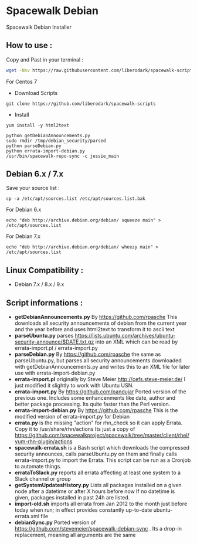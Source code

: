 # Spacewalk Debian
Spacewalk Debian Installer

## How to use :

Copy and Past in your terminal :

```bash
wget -Nnv https://raw.githubusercontent.com/liberodark/spacewalk-scripts/install.sh && chmod +x install.sh; ./install.sh
```

For Centos 7

- Download Scripts

```
git clone https://github.com/liberodark/spacewalk-scripts
```

- Install

```
yum install -y html2text
```


```
python getDebianAnnouncements.py
sudo rmdir /tmp/debian_security/parsed
python parseDebian.py
python errata-import-debian.py
/usr/bin/spacewalk-repo-sync -c jessie_main
```

## Debian 6.x / 7.x

Save your source list :

```cp -a /etc/apt/sources.list /etc/apt/sources.list.bak```

For Debian 6.x

```echo "deb http://archive.debian.org/debian/ squeeze main" > /etc/apt/sources.list```

For Debian 7.x

```echo "deb http://archive.debian.org/debian/ wheezy main" > /etc/apt/sources.list```

## Linux Compatibility :

- Debian 7.x / 8.x / 9.x


## Script informations :

- **getDebianAnnouncements.py** By https://github.com/rpasche This downloads all security announcements of debian from the current year and the year before and uses html2text to transform it to ascii text
- **parseUbuntu.py** parses https://lists.ubuntu.com/archives/ubuntu-security-announce/$DATE.txt.gz into an XML which can be read by errata-import.pl / errata-import.py
- **parseDebian.py** By https://github.com/rpasche the same as parseUbuntu.py, but parses all security announcements downloaded with getDebianAnnouncements.py and writes this to an XML file for later use with errata-import-debian.py
- **errata-import.pl** originally by Steve Meier http://cefs.steve-meier.de/ I just modified it slightly to work with Ubuntu USN.
- **errata-import.py** By https://github.com/pandujar Ported version of the previous one. Includes some enhancenments like date, author and better package processing. Its quite faster than the Perl version.
- **errata-import-debian.py** By https://github.com/rpasche This is the modified version of errata-import.py for Debian
- **errata.py** is the missing "action" for rhn_check so it can apply Errata. Copy it to /usr/share/rhn/actions 
Its just a copy of https://github.com/spacewalkproject/spacewalk/tree/master/client/rhel/yum-rhn-plugin/actions
- **spacewalk-errata.sh** is a Bash script which downloads the compressed security announces, calls parseUbuntu.py on them and finally calls errata-import.py to import the Errata. This script can be run as a Cronjob to automate things.
- **errataToSlack.py** reports all errata affecting at least one system to a Slack channel or group
- **getSystemUpdatesHistory.py** Lists all packages installed on a given node after a datetime or after X hours before now
If no datetime is given, packages installed in past 24h are listed.
- **import-old.sh** imports all errata from Jan 2012 to the month just before today when run; in effect provides constantly up-to-date ubuntu-errata.xml file
- **debianSync.py** Ported version of https://github.com/stevemeier/spacewalk-debian-sync . Its a drop-in replacement, meaning all arguments are the same

